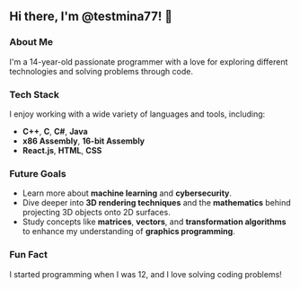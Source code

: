 ## Hi there, I'm @testmina77! 👋

### About Me
I'm a 14-year-old passionate programmer with a love for exploring different technologies and solving problems through code.

### Tech Stack
I enjoy working with a wide variety of languages and tools, including:
- **C++**, **C**, **C#**, **Java**
- **x86 Assembly**, **16-bit Assembly**
- **React.js**, **HTML**, **CSS**

### Future Goals
- Learn more about **machine learning** and **cybersecurity**.
- Dive deeper into **3D rendering techniques** and the **mathematics** behind projecting 3D objects onto 2D surfaces.
- Study concepts like **matrices**, **vectors**, and **transformation algorithms** to enhance my understanding of **graphics programming**.

### Fun Fact
I started programming when I was 12, and I love solving coding problems!

<!---
testmina77/testmina77 is a ✨ special ✨ repository because its `README.md` (this file) appears on your GitHub profile.
You can click the Preview link to take a look at your changes.
--->
